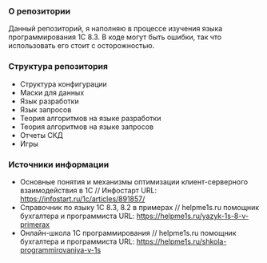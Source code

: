 ### О репозитории
Данный репозиторий, я наполняю в процессе изучения языка программирования 1С 8.3. В коде могут быть ошибки, так что использовать его стоит с осторожностью.  

### Структура репозитория
- Структура конфигурации
- Маски для данных
- Язык разработки
- Язык запросов
- Теория алгоритмов на языке разработки
- Теория алгоритмов на языке запросов
- Отчеты СКД
- Игры

### Источники информации
- Основные понятия и механизмы оптимизации клиент-серверного взаимодействия в 1C // Инфостарт URL: https://infostart.ru/1c/articles/891857/
- Справочник по языку 1С 8.3, 8.2 в примерах // helpme1s.ru помощник бухгалтера и программиста URL: https://helpme1s.ru/yazyk-1s-8-v-primerax
- Онлайн-школа 1С программирования // helpme1s.ru помощник бухгалтера и программиста URL: https://helpme1s.ru/shkola-programmirovaniya-v-1s